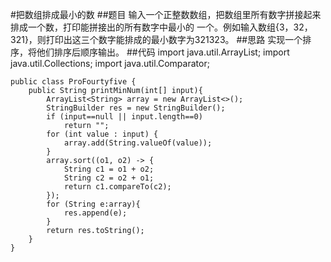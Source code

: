 #把数组排成最小的数
##题目
输入一个正整数数组，把数组里所有数字拼接起来排成一个数，打印能拼接出的所有数字中最小的
一个。例如输入数组{3，32，321}，则打印出这三个数字能排成的最小数字为321323。
##思路
实现一个排序，将他们排序后顺序输出。
##代码
    import java.util.ArrayList;
    import java.util.Collections;
    import java.util.Comparator;
    
    public class ProFourtyfive {
        public String printMinNum(int[] input){
            ArrayList<String> array = new ArrayList<>();
            StringBuilder res = new StringBuilder();
            if (input==null || input.length==0)
                return "";
            for (int value : input) {
                array.add(String.valueOf(value));
            }
            array.sort((o1, o2) -> {
                String c1 = o1 + o2;
                String c2 = o2 + o1;
                return c1.compareTo(c2);
            });
            for (String e:array){
                res.append(e);
            }
            return res.toString();
        }
    }


